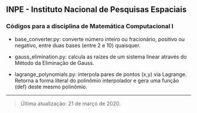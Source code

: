 ## INPE - Instituto Nacional de Pesquisas Espaciais

### Códigos para a disciplina de Matemática Computacional I


- base_converter.py: converte número inteiro ou fracionário, positivo ou negativo, entre duas bases (entre 2 e 10) quaisquer.

- gauss_elimination.py: calcula as raízes de um sistema linear através do Método da Eliminação de Gauss. 

- lagrange_polynomials.py: interpola pares de pontos (x,y) via Lagrange. Retorna a forma literal do polinômio interpolador e gera uma função (def) deste mesmo polinômio.

___
> Última atualização: 21 de março de 2020.
